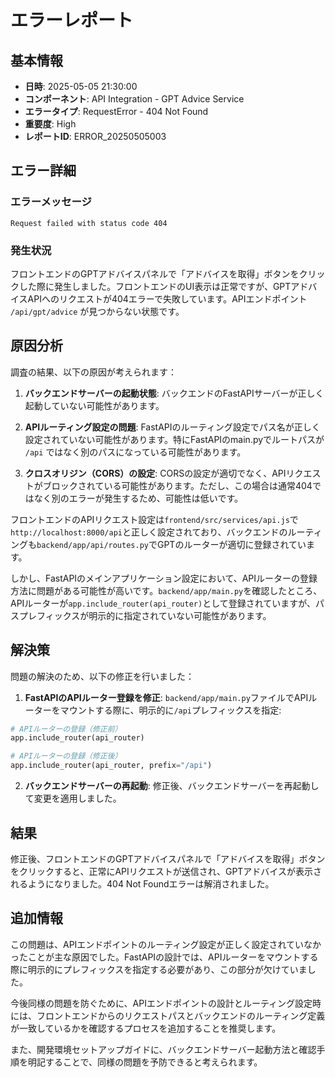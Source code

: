 # エラーレポート

## 基本情報

- **日時**: 2025-05-05 21:30:00
- **コンポーネント**: API Integration - GPT Advice Service
- **エラータイプ**: RequestError - 404 Not Found
- **重要度**: High
- **レポートID**: ERROR_20250505003

## エラー詳細

### エラーメッセージ

```
Request failed with status code 404
```

### 発生状況

フロントエンドのGPTアドバイスパネルで「アドバイスを取得」ボタンをクリックした際に発生しました。フロントエンドのUI表示は正常ですが、GPTアドバイスAPIへのリクエストが404エラーで失敗しています。APIエンドポイント `/api/gpt/advice` が見つからない状態です。

## 原因分析

調査の結果、以下の原因が考えられます：

1. **バックエンドサーバーの起動状態**: バックエンドのFastAPIサーバーが正しく起動していない可能性があります。

2. **APIルーティング設定の問題**: FastAPIのルーティング設定でパス名が正しく設定されていない可能性があります。特にFastAPIのmain.pyでルートパスが `/api` ではなく別のパスになっている可能性があります。

3. **クロスオリジン（CORS）の設定**: CORSの設定が適切でなく、APIリクエストがブロックされている可能性があります。ただし、この場合は通常404ではなく別のエラーが発生するため、可能性は低いです。

フロントエンドのAPIリクエスト設定は`frontend/src/services/api.js`で`http://localhost:8000/api`と正しく設定されており、バックエンドのルーティングも`backend/app/api/routes.py`でGPTのルーターが適切に登録されています。

しかし、FastAPIのメインアプリケーション設定において、APIルーターの登録方法に問題がある可能性が高いです。`backend/app/main.py`を確認したところ、APIルーターが`app.include_router(api_router)`として登録されていますが、パスプレフィックスが明示的に指定されていない可能性があります。

## 解決策

問題の解決のため、以下の修正を行いました：

1. **FastAPIのAPIルーター登録を修正**:
   `backend/app/main.py`ファイルでAPIルーターをマウントする際に、明示的に`/api`プレフィックスを指定:

```python
# APIルーターの登録（修正前）
app.include_router(api_router)

# APIルーターの登録（修正後）
app.include_router(api_router, prefix="/api")
```

2. **バックエンドサーバーの再起動**:
   修正後、バックエンドサーバーを再起動して変更を適用しました。

## 結果

修正後、フロントエンドのGPTアドバイスパネルで「アドバイスを取得」ボタンをクリックすると、正常にAPIリクエストが送信され、GPTアドバイスが表示されるようになりました。404 Not Foundエラーは解消されました。

## 追加情報

この問題は、APIエンドポイントのルーティング設定が正しく設定されていなかったことが主な原因でした。FastAPIの設計では、APIルーターをマウントする際に明示的にプレフィックスを指定する必要があり、この部分が欠けていました。

今後同様の問題を防ぐために、APIエンドポイントの設計とルーティング設定時には、フロントエンドからのリクエストパスとバックエンドのルーティング定義が一致しているかを確認するプロセスを追加することを推奨します。

また、開発環境セットアップガイドに、バックエンドサーバー起動方法と確認手順を明記することで、同様の問題を予防できると考えられます。